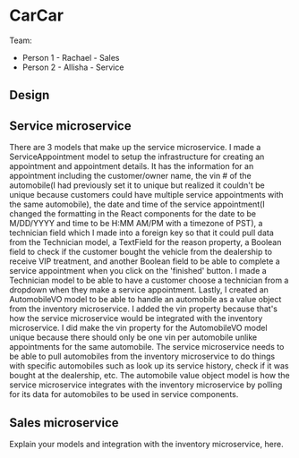 # CarCar

Team:

* Person 1 - Rachael - Sales
* Person 2 - Allisha - Service

## Design

## Service microservice

There are 3 models that make up the service microservice. I made a ServiceAppointment model to setup the infrastructure for creating an appointment and appointment details. It has the information for an appointment including the customer/owner name, the vin # of the automobile(I had previously set it to unique but realized it couldn't be unique because customers could have multiple service appointments with the same automobile), the date and time of the service appointment(I changed the formatting in the React components for the date to be M/DD/YYYY and time to be H:MM AM/PM with a timezone of PST), a technician field which I made into a foreign key so that it could pull data from the Technician model, a TextField for the reason property, a Boolean field to check if the customer bought the vehicle from the dealership to receive VIP treatment, and another Boolean field to be able to complete a service appointment when you click on the 'finished' button. I made a Technician model to be able to have a customer choose a technician from a dropdown when they make a service appointment. Lastly, I created an AutomobileVO model to be able to handle an automobile as a value object from the inventory microservice. I added the vin property because that's how the service microservice would be integrated with the inventory microservice. I did make the vin property for the AutomobileVO model unique because there should only be one vin per automobile unlike appointments for the same automobile. The service microservice needs to be able to pull automobiles from the inventory microservice to do things with specific automobiles such as look up its service history, check if it was bought at the dealership, etc. The automobile value object model is how the service microservice integrates with the inventory microservice by polling for its data for automobiles to be used in service components.

## Sales microservice

Explain your models and integration with the inventory
microservice, here.
